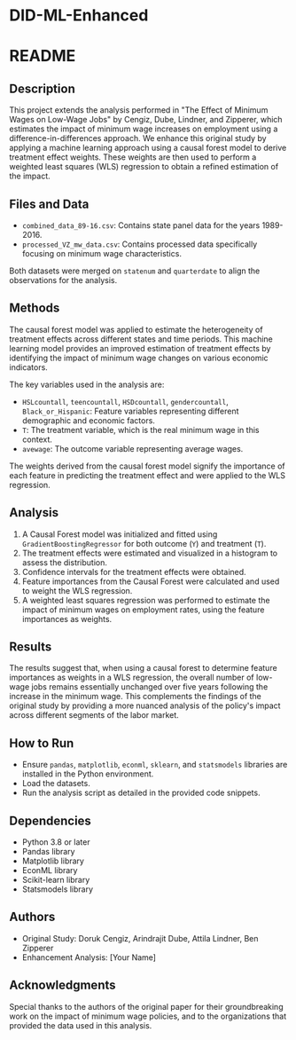 # DID-ML-Enhanced
# README

## Description
This project extends the analysis performed in "The Effect of Minimum Wages on Low-Wage Jobs" by Cengiz, Dube, Lindner, and Zipperer, which estimates the impact of minimum wage increases on employment using a difference-in-differences approach. We enhance this original study by applying a machine learning approach using a causal forest model to derive treatment effect weights. These weights are then used to perform a weighted least squares (WLS) regression to obtain a refined estimation of the impact.

## Files and Data
- `combined_data_89-16.csv`: Contains state panel data for the years 1989-2016.
- `processed_VZ_mw_data.csv`: Contains processed data specifically focusing on minimum wage characteristics.

Both datasets were merged on `statenum` and `quarterdate` to align the observations for the analysis.

## Methods
The causal forest model was applied to estimate the heterogeneity of treatment effects across different states and time periods. This machine learning model provides an improved estimation of treatment effects by identifying the impact of minimum wage changes on various economic indicators.

The key variables used in the analysis are:
- `HSLcountall`, `teencountall`, `HSDcountall`, `gendercountall`, `Black_or_Hispanic`: Feature variables representing different demographic and economic factors.
- `T`: The treatment variable, which is the real minimum wage in this context.
- `avewage`: The outcome variable representing average wages.

The weights derived from the causal forest model signify the importance of each feature in predicting the treatment effect and were applied to the WLS regression.

## Analysis
1. A Causal Forest model was initialized and fitted using `GradientBoostingRegressor` for both outcome (`Y`) and treatment (`T`).
2. The treatment effects were estimated and visualized in a histogram to assess the distribution.
3. Confidence intervals for the treatment effects were obtained.
4. Feature importances from the Causal Forest were calculated and used to weight the WLS regression.
5. A weighted least squares regression was performed to estimate the impact of minimum wages on employment rates, using the feature importances as weights.

## Results
The results suggest that, when using a causal forest to determine feature importances as weights in a WLS regression, the overall number of low-wage jobs remains essentially unchanged over five years following the increase in the minimum wage. This complements the findings of the original study by providing a more nuanced analysis of the policy's impact across different segments of the labor market.

## How to Run
- Ensure `pandas`, `matplotlib`, `econml`, `sklearn`, and `statsmodels` libraries are installed in the Python environment.
- Load the datasets.
- Run the analysis script as detailed in the provided code snippets.

## Dependencies
- Python 3.8 or later
- Pandas library
- Matplotlib library
- EconML library
- Scikit-learn library
- Statsmodels library

## Authors
- Original Study: Doruk Cengiz, Arindrajit Dube, Attila Lindner, Ben Zipperer
- Enhancement Analysis: [Your Name]

## Acknowledgments
Special thanks to the authors of the original paper for their groundbreaking work on the impact of minimum wage policies, and to the organizations that provided the data used in this analysis.

